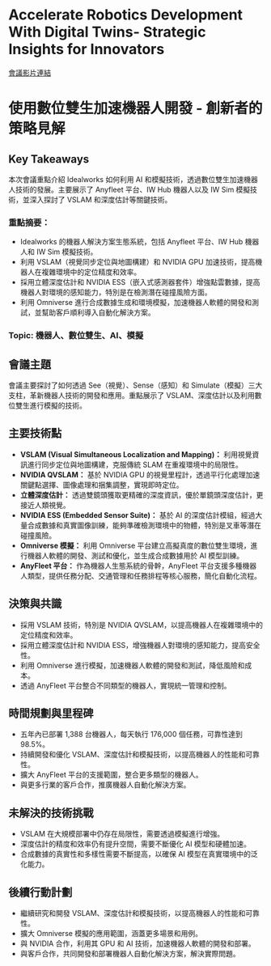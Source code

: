 # Accelerate Robotics Development With Digital Twins- Strategic Insights for Innovators
[會議影片連結](https://www.nvidia.com/gtc/session-catalog/?search=Accelerate%20Robotics%20Development%20With%20Digital%20Twins-%20Strategic%20Insights%20for%20Innovators&tab.catalogallsessionstab=16566177511100015Kus#/session/1733480757026001lbmo)
# 使用數位雙生加速機器人開發 - 創新者的策略見解

## Key Takeaways
本次會議重點介紹 Idealworks 如何利用 AI 和模擬技術，透過數位雙生加速機器人技術的發展。主要展示了 Anyfleet 平台、IW Hub 機器人以及 IW Sim 模擬技術，並深入探討了 VSLAM 和深度估計等關鍵技術。
### 重點摘要：
*   Idealworks 的機器人解決方案生態系統，包括 Anyfleet 平台、IW Hub 機器人和 IW Sim 模擬技術。
*   利用 VSLAM（視覺同步定位與地圖構建）和 NVIDIA GPU 加速技術，提高機器人在複雜環境中的定位精度和效率。
*   採用立體深度估計和 NVIDIA ESS（嵌入式感測器套件）增強點雲數據，提高機器人對環境的感知能力，特別是在檢測潛在碰撞風險方面。
*   利用 Omniverse 進行合成數據生成和環境模擬，加速機器人軟體的開發和測試，並幫助客戶順利導入自動化解決方案。
### Topic: 機器人、數位雙生、AI、模擬

## 會議主題
會議主要探討了如何透過 See（視覺）、Sense（感知）和 Simulate（模擬）三大支柱，革新機器人技術的開發和應用。重點展示了 VSLAM、深度估計以及利用數位雙生進行模擬的技術。

## 主要技術點
*   **VSLAM (Visual Simultaneous Localization and Mapping)：** 利用視覺資訊進行同步定位與地圖構建，克服傳統 SLAM 在重複環境中的局限性。
*   **NVIDIA QVSLAM：** 基於 NVIDIA GPU 的視覺里程計，透過平行化處理加速關鍵點選擇、圖像處理和捆集調整，實現即時定位。
*   **立體深度估計：** 透過雙鏡頭獲取更精確的深度資訊，優於單鏡頭深度估計，更接近人類視覺。
*   **NVIDIA ESS (Embedded Sensor Suite)：** 基於 AI 的深度估計模組，經過大量合成數據和真實圖像訓練，能夠準確檢測環境中的物體，特別是叉車等潛在碰撞風險。
*   **Omniverse 模擬：** 利用 Omniverse 平台建立高擬真度的數位雙生環境，進行機器人軟體的開發、測試和優化，並生成合成數據用於 AI 模型訓練。
*   **AnyFleet 平台：** 作為機器人生態系統的骨幹，AnyFleet 平台支援多種機器人類型，提供任務分配、交通管理和任務排程等核心服務，簡化自動化流程。

## 決策與共識
*   採用 VSLAM 技術，特別是 NVIDIA QVSLAM，以提高機器人在複雜環境中的定位精度和效率。
*   採用立體深度估計和 NVIDIA ESS，增強機器人對環境的感知能力，提高安全性。
*   利用 Omniverse 進行模擬，加速機器人軟體的開發和測試，降低風險和成本。
*   透過 AnyFleet 平台整合不同類型的機器人，實現統一管理和控制。

## 時間規劃與里程碑
*   五年內已部署 1,388 台機器人，每天執行 176,000 個任務，可靠性達到 98.5%。
*   持續開發和優化 VSLAM、深度估計和模擬技術，以提高機器人的性能和可靠性。
*   擴大 AnyFleet 平台的支援範圍，整合更多類型的機器人。
*   與更多行業的客戶合作，推廣機器人自動化解決方案。

## 未解決的技術挑戰
*   VSLAM 在大規模部署中仍存在局限性，需要透過模擬進行增強。
*   深度估計的精度和效率仍有提升空間，需要不斷優化 AI 模型和硬體加速。
*   合成數據的真實性和多樣性需要不斷提高，以確保 AI 模型在真實環境中的泛化能力。

## 後續行動計劃
*   繼續研究和開發 VSLAM、深度估計和模擬技術，以提高機器人的性能和可靠性。
*   擴大 Omniverse 模擬的應用範圍，涵蓋更多場景和用例。
*   與 NVIDIA 合作，利用其 GPU 和 AI 技術，加速機器人軟體的開發和部署。
*   與客戶合作，共同開發和部署機器人自動化解決方案，解決實際問題。
